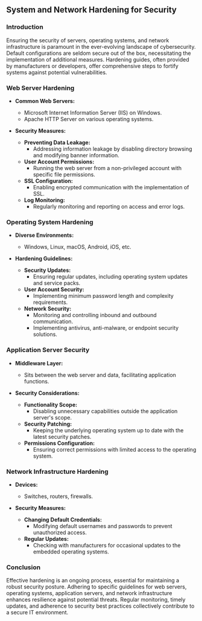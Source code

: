 ## System and Network Hardening for Security

### Introduction

Ensuring the security of servers, operating systems, and network infrastructure is paramount in the ever-evolving landscape of cybersecurity. Default configurations are seldom secure out of the box, necessitating the implementation of additional measures. Hardening guides, often provided by manufacturers or developers, offer comprehensive steps to fortify systems against potential vulnerabilities.

### Web Server Hardening

- **Common Web Servers:**
	- Microsoft Internet Information Server (IIS) on Windows.
	- Apache HTTP Server on various operating systems.

- **Security Measures:**
	- **Preventing Data Leakage:**
		- Addressing information leakage by disabling directory browsing and modifying banner information.
	- **User Account Permissions:**
		- Running the web server from a non-privileged account with specific file permissions.
	- **SSL Configuration:**
		- Enabling encrypted communication with the implementation of SSL.
	- **Log Monitoring:**
		- Regularly monitoring and reporting on access and error logs.

### Operating System Hardening

- **Diverse Environments:**
	- Windows, Linux, macOS, Android, iOS, etc.

- **Hardening Guidelines:**
	- **Security Updates:**
		- Ensuring regular updates, including operating system updates and service packs.
	- **User Account Security:**
		- Implementing minimum password length and complexity requirements.
	- **Network Security:**
		- Monitoring and controlling inbound and outbound communication.
		- Implementing antivirus, anti-malware, or endpoint security solutions.

### Application Server Security

- **Middleware Layer:**
	- Sits between the web server and data, facilitating application functions.

- **Security Considerations:**
	- **Functionality Scope:**
		- Disabling unnecessary capabilities outside the application server's scope.
	- **Security Patching:**
		- Keeping the underlying operating system up to date with the latest security patches.
	- **Permissions Configuration:**
		- Ensuring correct permissions with limited access to the operating system.

### Network Infrastructure Hardening

- **Devices:**
	- Switches, routers, firewalls.

- **Security Measures:**
	- **Changing Default Credentials:**
		- Modifying default usernames and passwords to prevent unauthorized access.
	- **Regular Updates:**
		- Checking with manufacturers for occasional updates to the embedded operating systems.

### Conclusion

Effective hardening is an ongoing process, essential for maintaining a robust security posture. Adhering to specific guidelines for web servers, operating systems, application servers, and network infrastructure enhances resilience against potential threats. Regular monitoring, timely updates, and adherence to security best practices collectively contribute to a secure IT environment.
